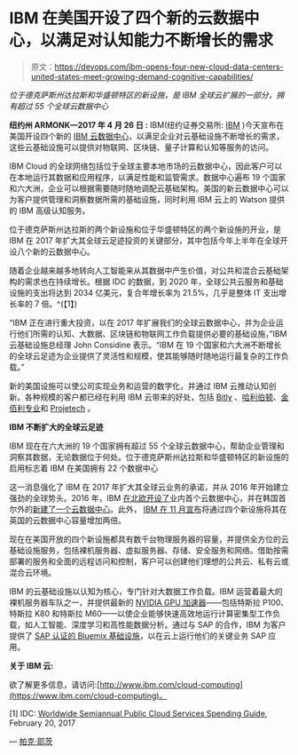 # IBM 在美国开设了四个新的云数据中心，以满足对认知能力不断增长的需求

> 原文：<https://devops.com/ibm-opens-four-new-cloud-data-centers-united-states-meet-growing-demand-cognitive-capabilities/>

*位于德克萨斯州达拉斯和华盛顿特区的新设施，是 IBM 全球云扩展的一部分，拥有超过 55 个全球云数据中心*

**纽约州 ARMONK—2017 年 4 月 26 日 :** IBM(纽约证券交易所: [IBM](https://www.ibm.com/investor/) )今天宣布在美国开设四个新的 [IBM 云数据中心](https://www.ibm.com/cloud-computing/bluemix/data-centers)，以满足企业对云基础设施不断增长的需求，这些云基础设施可以提供对物联网、区块链、量子计算和认知等服务的访问。

IBM Cloud 的全球网络包括位于全球主要本地市场的云数据中心，因此客户可以在本地运行其数据和应用程序，以满足性能和监管需求。数据中心遍布 19 个国家和六大洲，企业可以根据需要随时随地调配云基础架构。美国的新云数据中心可以为客户提供管理和洞察数据所需的基础设施，同时利用 IBM 云上的 Watson 提供的 IBM 高级认知服务。

位于德克萨斯州达拉斯的两个新设施和位于华盛顿特区的两个新设施的开业，是 IBM 在 2017 年扩大其全球云足迹投资的关键部分，其中包括今年上半年在全球开设八个新的云数据中心。

随着企业越来越多地转向人工智能来从其数据中产生价值，对公共和混合云基础架构的需求也在持续增长。根据 IDC 的数据，到 2020 年，全球公共云服务和基础设施的支出将达到 2034 亿美元，复合年增长率为 21.5%，几乎是整体 IT 支出增长率的 7 倍。^(【1】)

“IBM 正在进行重大投资，以在 2017 年扩展我们的全球云数据中心，并为企业运行他们所需的认知、大数据、区块链和物联网工作负载提供必要的基础设施，”IBM 云基础设施总经理 John Considine 表示。“IBM 在 19 个国家和六大洲不断增长的全球云足迹为企业提供了灵活性和规模，使其能够随时随地运行最复杂的工作负载。”

新的美国设施可以使公司实现业务和运营的数字化，并通过 IBM 云推动认知创新。各种规模的客户都已经在利用 IBM 云带来的好处，包括 [Bitly](https://www-03.ibm.com/press/us/en/pressrelease/49161.wss) 、[哈利伯顿](https://www-03.ibm.com/press/us/en/pressrelease/49575.wss)、[金佰利专业](https://www-03.ibm.com/press/us/en/pressrelease/49634.wss)和 [Projetech](https://www-03.ibm.com/software/businesscasestudies/hk/en/corp?synkey=X854437I97427V49) 。

**IBM 不断扩大的全球云足迹**

IBM 现在在六大洲的 19 个国家拥有超过 55 个全球云数据中心，帮助企业管理和洞察其数据，无论数据位于何处。位于德克萨斯州达拉斯和华盛顿特区的新设施的启用标志着 IBM 在美国拥有 22 个数据中心

这一消息强化了 IBM 在 2017 年扩大其全球云业务的承诺，并从 2016 年开始建立强劲的全球势头。2016 年，IBM [在北欧开设了](https://www-03.ibm.com/press/us/en/pressrelease/50595.wss)业内首个云数据中心，并在韩国首尔外的[新建了一个云数据中心](https://www-03.ibm.com/press/us/en/pressrelease/50401.wss)。此外， [IBM 在 11 月宣布](https://www-03.ibm.com/press/us/en/pressrelease/51091.wss)将通过四个新设施将其在英国的云数据中心容量增加两倍。

现在在美国开放的四个新设施都具有数千台物理服务器的容量，并提供全方位的云基础设施服务，包括裸机服务器、虚拟服务器、存储、安全服务和网络。借助按需部署的服务和全面的远程访问和控制，客户可以创建他们理想的公共云、私有云或混合云环境。

IBM 的云基础设施以认知为核心，专门针对大数据工作负载。IBM 运营着最大的裸机服务器车队之一，并提供最新的 [NVIDIA GPU 加速器](https://www-03.ibm.com/press/us/en/pressrelease/52012.wss)——包括特斯拉 P100、特斯拉 K80 和特斯拉 M60——以使企业能够快速高效地运行计算密集型工作负载，如人工智能、深度学习和高性能数据分析。通过与 SAP 的合作，IBM 为客户提供了 [SAP 认证的 Bluemix 基础设施](https://www.ibm.com/blogs/bluemix/2017/03/ibm-bluemix-iaas-certified-sap-hana-sap-netweaver-applications/)，以在云上运行他们的关键业务 SAP 应用。

**关于 IBM 云:**

欲了解更多信息，请访问:[http://www.ibm.com/cloud-computing](https://www.ibm.com/cloud-computing)。

[1] IDC: [Worldwide Semiannual Public Cloud Services Spending Guide](https://www.idc.com/getdoc.jsp?containerId=IDC_P33214), February 20, 2017

— [帕克·耶茨](https://devops.com/author/parkerdevops-com/)